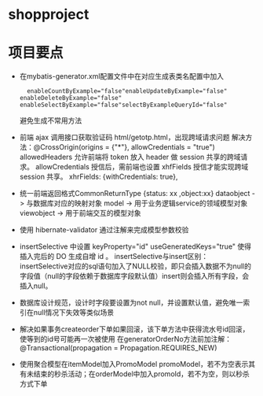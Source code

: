 # shopproject
项目要点
========


* 在mybatis-generator.xml配置文件中在对应生成表类名配置中加入

		enableCountByExample="false"enableUpdateByExample="false" enableDeleteByExample="false" enableSelectByExample="false"selectByExampleQueryId="false" 

	避免生成不常用方法

* 前端 ajax 调用接口获取验证码 html/getotp.html，出现跨域请求问题 解决方法：@CrossOrigin(origins = {"*"}, allowCredentials = "true") allowedHeaders 允许前端将 token 放入 header 做 session 共享的跨域请求。 allowCredentials 授信后，需前端也设置 xhfFields 授信才能实现跨域 session 共享。 xhrFields: {withCredentials: true},

* 统一前端返回格式CommonReturnType {status: xx ,object:xx} dataobject -> 与数据库对应的映射对象 model -> 用于业务逻辑service的领域模型对象 viewobject -> 用于前端交互的模型对象

* 使用 hibernate-validator 通过注解来完成模型参数校验

* insertSelective 中设置 keyProperty="id" useGeneratedKeys="true" 使得插入完后的 DO 生成自增 id 。 insertSelective与insert区别： insertSelective对应的sql语句加入了NULL校验，即只会插入数据不为null的字段值（null的字段依赖于数据库字段默认值）insert则会插入所有字段，会插入null。

* 数据库设计规范，设计时字段要设置为not null，并设置默认值，避免唯一索引在null情况下失效等类似场景

* 解决如果事务createorder下单如果回滚，该下单方法中获得流水号id回滚，使等到的id号可能再一次被使用 在generatorOrderNo方法前加注解： @Transactional(propagation = Propagation.REQUIRES_NEW)

* 使用聚合模型在itemModel加入PromoModel promoModel，若不为空表示其有未结束的秒杀活动；在orderModel中加入promoId，若不为空，则以秒杀方式下单
